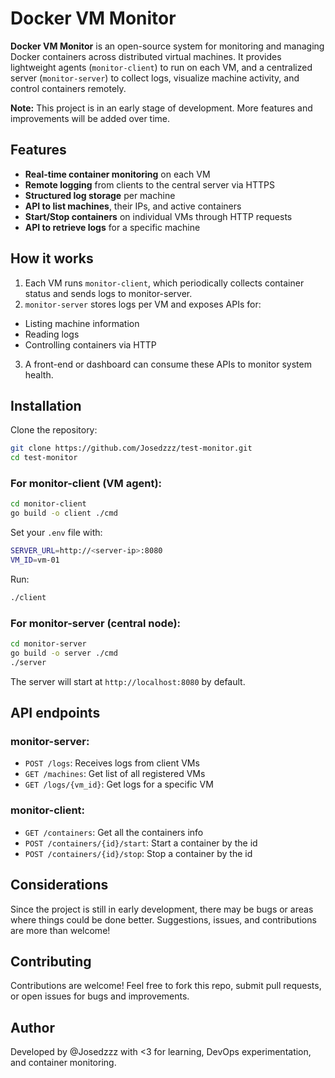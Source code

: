 # Docker VM Monitor

**Docker VM Monitor** is an open-source system for monitoring and managing Docker containers across distributed virtual machines. It provides lightweight agents (`monitor-client`) to run on each VM, and a centralized server (`monitor-server`) to collect logs, visualize machine activity, and control containers remotely.

**Note:** This project is in an early stage of development. More features and improvements will be added over time.

## Features

- **Real-time container monitoring** on each VM
- **Remote logging** from clients to the central server via HTTPS
- **Structured log storage** per machine
- **API to list machines**, their IPs, and active containers
- **Start/Stop containers** on individual VMs through HTTP requests
- **API to retrieve logs** for a specific machine

## How it works

1. Each VM runs `monitor-client`, which periodically collects container status and sends logs to monitor-server.
2. `monitor-server` stores logs per VM and exposes APIs for:

- Listing machine information
- Reading logs
- Controlling containers via HTTP

3. A front-end or dashboard can consume these APIs to monitor system health.

## Installation

Clone the repository:

```bash
git clone https://github.com/Josedzzz/test-monitor.git
cd test-monitor
```

### For monitor-client (VM agent):

```bash
cd monitor-client
go build -o client ./cmd
```

Set your `.env` file with:

```bash
SERVER_URL=http://<server-ip>:8080
VM_ID=vm-01
```

Run:

```bash
./client
```

### For monitor-server (central node):

```bash
cd monitor-server
go build -o server ./cmd
./server
```

The server will start at `http://localhost:8080` by default.

## API endpoints

### monitor-server:

- `POST /logs`: Receives logs from client VMs
- `GET /machines`: Get list of all registered VMs
- `GET /logs/{vm_id}`: Get logs for a specific VM

### monitor-client:

- `GET /containers`: Get all the containers info
- `POST /containers/{id}/start`: Start a container by the id
- `POST /containers/{id}/stop`: Stop a container by the id

## Considerations

Since the project is still in early development, there may be bugs or areas where things could be done better. Suggestions, issues, and contributions are more than welcome!

## Contributing

Contributions are welcome! Feel free to fork this repo, submit pull requests, or open issues for bugs and improvements.

## Author

Developed by @Josedzzz with <3 for learning, DevOps experimentation, and container monitoring.
